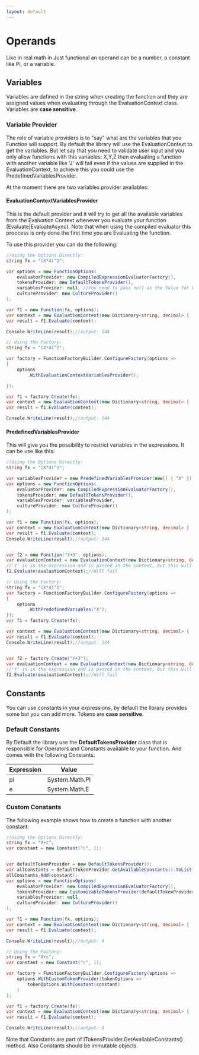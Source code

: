 ```yaml
---
layout: default
---
```


# Operands

Like in real math in Just functional an operand can be a number, a constant like Pi, or a variable.

## Variables

Variables are defined in the string when creating the function and they are assigned values when evaluating through the EvaluationContext class. Variables are **case sensitive**.

### Variable Provider

The role of variable providers is to "say" what are the variables that you Function will support. By default the library will use the EvaluationContext to get the variables. But let say that you need to validate user input and you only allow functions with this variables: X,Y,Z then evaluating a function with another variable like 'J' will fail even if the values are supplied in the EvaluationContext, to achieve this you could use the PredefinedVariablesProvider.

At the moment there are two variables provider availables:

#### EvaluationContextVariablesProvider

This is the default provider and it will try to get all the available variables from the Evaluation Context whenever you evaluate your function (Evaluate|EvaluateAsync).
Note that when using the compiled evaluator this proccess is only done the first time you are Evaluating the function.

To use this provider you can do the following:

```C#
//Using the Options Directly:
string fx = "(X*4)^2";

var options = new FunctionOptions(
    evaluatorProvider: new CompiledExpressionEvaluatorFactory(),
    tokensProvider: new DefaultTokensProvider(),
    variablesProvider: null, //You need to pass null as the Value for Variables Provider
    cultureProvider: new CultureProvider()
);

var f1 = new Function(fx, options);
var context = new EvaluationContext(new Dictionary<string, decimal> { ["X"] = 3 });
var result = f1.Evaluate(context);

Console.WriteLine(result);//output: 144
```

```C#
// Using the Factory:
string fx = "(X*4)^2";

var factory = FunctionFactoryBuilder.ConfigureFactory(options =>
{
    options
        .WithEvaluationContextVariablesProvider();

});

var f1 = factory.Create(fx);
var context = new EvaluationContext(new Dictionary<string, decimal> { ["X"] = 3 });
var result = f1.Evaluate(context);

Console.WriteLine(result);//output: 144
```

#### PredefinedVariablesProvider

This will give you the possibility to restrict variables in the expressions. It can be use like this:

```C#
//Using the Options Directly:
string fx = "(X*4)^2";

var variablesProvider = new PredefinedVariablesProvider(new[] { "X" });
var options = new FunctionOptions(
    evaluatorProvider: new CompiledExpressionEvaluatorFactory(),
    tokensProvider: new DefaultTokensProvider(),
    variablesProvider: variablesProvider,
    cultureProvider: new CultureProvider()
);

var f1 = new Function(fx, options);
var context = new EvaluationContext(new Dictionary<string, decimal> { ["X"] = 3 });
var result = f1.Evaluate(context);
Console.WriteLine(result);//output: 144


var f2 = new Function("Y+3", options);
var evaluationContext = new EvaluationContext(new Dictionary<string, decimal> { ["Y"] = 3 });
//'Y' is in the expression and is passed in the context, but this will fail:
f2.Evaluate(evaluationContext);//Will fail
```

```C#
// Using the Factory:
string fx = "(X*4)^2";
var factory = FunctionFactoryBuilder.ConfigureFactory(options =>
{
    options
        .WithPredefinedVariables("X");
});
var f1 = factory.Create(fx);

var context = new EvaluationContext(new Dictionary<string, decimal> { ["X"] = 3 });
var result = f1.Evaluate(context);
Console.WriteLine(result);//output: 144


var f2 = factory.Create("Y+3");
var evaluationContext = new EvaluationContext(new Dictionary<string, decimal> { ["Y"] = 3 });
//'Y' is in the expression and is passed in the context, but this will fail:
f2.Evaluate(evaluationContext);//Will fail
```

## Constants

You can use constants in your expressions, by default the library provides some but you can add more. Tokens are **case sensitive**.

### Default Constants

By Default the library use the **DefaultTokensProvider** class that is responsible for Operators and Constants available to your function. And comes with the following Constants:

| Expression | Value          |
| ---------- | -------------- |
| pi         | System.Math.PI |
| e          | System.Math.E  |

### Custom Constants

The following example shows how to create a function with another constant:

```C#
//Using the Options Directly:
string fx = "X+c";
var constant = new Constant("c", 1);


var defaultTokenProvider = new DefaultTokensProvider();
var allConstants = defaultTokenProvider.GetAvailableConstants().ToList();
allConstants.Add(constant);
var options = new FunctionOptions(
    evaluatorProvider: new CompiledExpressionEvaluatorFactory(),
    tokensProvider: new CustomizableTokensProvider(defaultTokenProvider.GetAvailableOperators(), allConstants),
    variablesProvider: null,
    cultureProvider: new CultureProvider()
);

var f1 = new Function(fx, options);
var context = new EvaluationContext(new Dictionary<string, decimal> { ["X"] = 3 });
var result = f1.Evaluate(context);

Console.WriteLine(result);//output: 4
```

```C#
// Using the Factory:
string fx = "X+c";
var constant = new Constant("c", 1);

var factory = FunctionFactoryBuilder.ConfigureFactory(options =>
    options.WithCustomTokenProvider(tokenOptions =>
        tokenOptions.WithConstant(constant)
    )
);

var f1 = factory.Create(fx);
var context = new EvaluationContext(new Dictionary<string, decimal> { ["X"] = 3 });
var result = f1.Evaluate(context);

Console.WriteLine(result);//output: 4
```

Note that Constants are part of ITokensProvider.GetAvailableConstants() method. Also Constants should be immutable objects.
